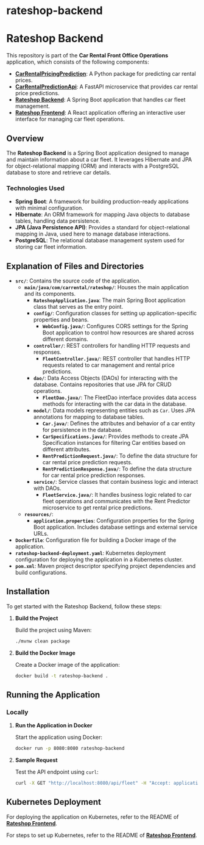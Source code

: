 # rateshop-backend

# Rateshop Backend

This repository is part of the **Car Rental Front Office Operations** application, which consists of the following components:

- [**CarRentalPricingPrediction**](https://github.com/mj301296/CarRentalPricingPrediction): A Python package for predicting car rental prices.
- [**CarRentalPredictionApi**](https://github.com/mj301296/CarRentalPredictionApi): A FastAPI microservice that provides car rental price predictions.
- [**Rateshop Backend**](https://github.com/mj301296/RateShop): A Spring Boot application that handles car fleet management.
- [**Rateshop Frontend**](https://github.com/mj301296/rateshop-frontend): A React application offering an interactive user interface for managing car fleet operations.

## Overview

The **Rateshop Backend** is a Spring Boot application designed to manage and maintain information about a car fleet. It leverages Hibernate and JPA for object-relational mapping (ORM) and interacts with a PostgreSQL database to store and retrieve car details.

### Technologies Used

- **Spring Boot**: A framework for building production-ready applications with minimal configuration.
- **Hibernate**: An ORM framework for mapping Java objects to database tables, handling data persistence.
- **JPA (Java Persistence API)**: Provides a standard for object-relational mapping in Java, used here to manage database interactions.
- **PostgreSQL**: The relational database management system used for storing car fleet information.

## Explanation of Files and Directories

- **`src/`**: Contains the source code of the application.
  - **`main/java/com/carrental/rateshop/`**: Houses the main application and its components.
    - **`RateshopApplication.java`**: The main Spring Boot application class that serves as the entry point.
    - **`config/`**: Configuration classes for setting up application-specific properties and beans.
      - **`WebConfig.java/`**: Configures CORS settings for the Spring Boot application to control how resources are shared across different domains.
    - **`controller/`**: REST controllers for handling HTTP requests and responses.
      - **`FleetController.java/`**: REST controller that handles HTTP requests related to car management and rental price predictions.
    - **`dao/`**: Data Access Objects (DAOs) for interacting with the database. Contains repositories that use JPA for CRUD operations.
      - **`FleetDao.java/`**: The FleetDao interface provides data access methods for interacting with the car data in the database.
    - **`model/`**: Data models representing entities such as `Car`. Uses JPA annotations for mapping to database tables.
      - **`Car.java/`**: Defines the attributes and behavior of a car entity for persistence in the database.
      - **`CarSpecifications.java/`**: Provides methods to create JPA Specification instances for filtering Car entities based on different attributes.
      - **`RentPredictionRequest.java/`**: To define the data structure for car rental price prediction requests.
      - **`RentPredictionResponse.java/`**: To define the data structure for car rental price prediction responses.
    - **`service/`**: Service classes that contain business logic and interact with DAOs.
      - **`FleetService.java/`**: It handles business logic related to car fleet operations and communicates with the Rent Predictor microservice to get rental price predictions.
  - **`resources/`**: 
    - **`application.properties`**: Configuration properties for the Spring Boot application. Includes database settings and external service URLs.
- **`Dockerfile`**: Configuration file for building a Docker image of the application.
- **`rateshop-backend-deployment.yaml`**: Kubernetes deployment configuration for deploying the application in a Kubernetes cluster.
- **`pom.xml`**: Maven project descriptor specifying project dependencies and build configurations.

## Installation

To get started with the Rateshop Backend, follow these steps:

1. **Build the Project**

    Build the project using Maven:

    ```bash
    ./mvnw clean package
    ```

2. **Build the Docker Image**

    Create a Docker image of the application:

    ```bash
    docker build -t rateshop-backend .
    ```

## Running the Application

### Locally

1. **Run the Application in Docker**

    Start the application using Docker:

    ```bash
    docker run -p 8080:8080 rateshop-backend
    ```

2. **Sample Request**

    Test the API endpoint using `curl`:

    ```bash
    curl -X GET "http://localhost:8080/api/fleet" -H "Accept: application/json"
    ```

## Kubernetes Deployment

For deploying the application on Kubernetes, refer to the README of [**Rateshop Frontend**](https://github.com/mj301296/rateshop-frontend).


For steps to set up Kubernetes, refer to the README of [**Rateshop Frontend**](https://github.com/mj301296/rateshop-frontend).
